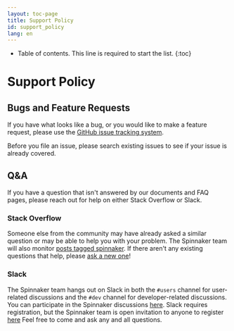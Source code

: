 ```yaml
---
layout: toc-page
title: Support Policy
id: support_policy
lang: en
---
```


* Table of contents. This line is required to start the list.
{:toc}

# Support Policy

## Bugs and Feature Requests

If you have what looks like a bug, or you would like to make a feature
request, please use the [GitHub issue tracking
system](https://github.com/spinnaker/spinnaker/issues).

Before you file an issue, please search existing issues to see if your
issue is already covered.

## Q&A

If you have a question that isn't answered by our documents and FAQ
pages, please reach out for help on either Stack Overflow or Slack.

### Stack Overflow

Someone else from the community may have already asked a similar
question or may be able to help you with your problem. The Spinnaker
team will also monitor [posts tagged
spinnaker](http://stackoverflow.com/questions/tagged/spinnaker). If
there aren't any existing questions that help, please [ask a new
one](http://stackoverflow.com/questions/ask?tags=spinnaker)!

### Slack

<script async defer src="http://join-spinnaker.herokuapp.com/slackin.js"></script>

The Spinnaker team hangs out on Slack in both the <code>#users</code>
channel for user-related discussions and the <code>#dev</code> channel for
developer-related discussions. You can participate in the Spinnaker
discussions [here](https://spinnakerteam.slack.com). Slack
requires registration, but the Spinnaker team is open invitation to
anyone to register [here](http://join-spinnaker.herokuapp.com) Feel free to come and
ask any and all questions.
